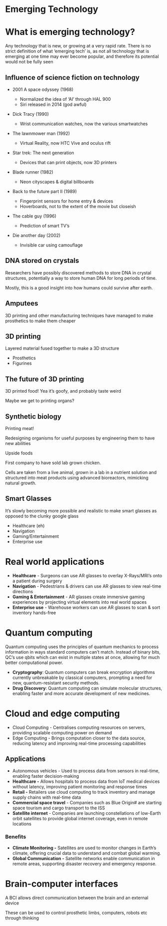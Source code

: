 # Emerging Technology

# What is emerging technology?

Any technology that is new, or growing at a very rapid rate. There is no strict definition of what ‘emerging tech’ is, as not all technology that is emerging at one time may ever become popular, and therefore its potential would not be fully seen

## Influence of science fiction on technology

- 2001 A space odyssey (1968)
    - Normalized the idea of ‘AI’ through HAL 900
    - Siri released in 2014 (god awful)
- Dick Tracy (1990)
    - Wrist communication watches, now the various smartwatches
- The lawnmower man (1992)
    - Virtual Reality, now HTC Vive and oculus rift
- Star trek: The next generation
    - Devices that can print objects, now 3D printers

- Blade runner (1982)
    - Neon cityscapes & digital billboards
- Back to the future part II (1989)
    - Fingerprint sensors for home entry & devices
    - Hoverboards, not to the extent of the movie but closeish
- The cable guy (1996)
    - Prediction of smart TV’s
- Die another day (2002)
    - Invisible car using camouflage
    

## DNA stored on crystals

Researchers have possibly discovered methods to store DNA in crystal structures, potentially a way to store human DNA for long periods of time. 

Mostly, this is a good insight into how humans could survive after earth. 

## Amputees

3D printing and other manufacturing techniques have managed to make prosthetics to make them cheaper

## 3D printing

Layered material fused together to make a 3D structure

- Prosthetics
- Figurines

## The future of 3D printing

3D printed food! Yea it’s goofy, and probably taste weird

Maybe we get to printing organs?

## Synthetic biology

Printing meat!

Redesigning organisms for useful purposes by engineering them to have new abilities

Upside foods

First company to have sold lab grown chicken. 

Cells are taken from a live animal, grown in a lab in a nutrient solution and structured into meat products using advanced bioreactors, mimicking natural growth. 

## Smart Glasses

It’s slowly becoming more possible and realistic to make smart glasses as opposed to the clunky google glass

- Healthcare (eh)
- Navigation
- Gaming/Entertainment
- Enterprise use

# Real world applications

- **Healthcare** - Surgeons can use AR glasses to overlay X-Rays/MRI’s onto a patient during surgery
- **Navigation** - Pedestrians & drivers can use AR glasses to view real-time directions
- **Gaming & Entertainment** - AR glasses create immersive gaming experiences by projecting virtual elements into real world spaces
- **Enterprise use** - Warehouse workers can use AR glasses to scan & sort inventory hands-free

# Quantum computing

Quantum computing uses the principles of quantum mechanics to process information in ways standard computers can’t match. Instead of binary bits, QC’s use qbits which can exist in multiple states at once, allowing for much better computational power.

- **Cryptography**: Quantum computers can break encryption algorithms currently unbreakable by classical computers, prompting a need for new, quantum-resistant security methods.
- **Drug Discovery**: Quantum computing can simulate molecular structures, enabling faster and more accurate development of new medicines.

# Cloud and edge computing

- Cloud Computing - Centralises computing resources on servers, providing scalable computing power on demand
- Edge Computing - Brings computation closer to the data source, reducing latency and improving real-time processing capabilities

## Applications

- Autonomous vehicles - Used to process data from sensors in real-time, enabling faster decision-making
- **Healthcare -** Allows hospitals to process data from IoT medical devices without latency, improving patient monitoring and response times
- **Retail -** Retailers use cloud computing to track inventory and manage supply chains with real-time data
- **Commercial space travel** - Companies such as Blue Origin# are starting space tourism and cargo transport to the ISS
- **Satellite internet** - Companies are launching constellations of low-Earth  orbit satellites to provide global internet coverage, even in remote locations

### Benefits

- **Climate Monitoring -** Satellites are used to monitor changes in Earth’s climate, offering crucial data to understand and combat global warming.
- **Global Communication -** Satellite networks enable communication in remote areas, supporting disaster recovery and emergency response.

# Brain-computer interfaces

A BCI allows direct communication between the brain and an external device

These can be used to control prosthetic limbs, computers, robots etc through thinking